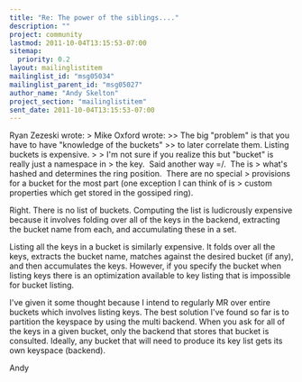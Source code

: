 ```yaml
---
title: "Re: The power of the siblings...."
description: ""
project: community
lastmod: 2011-10-04T13:15:53-07:00
sitemap:
  priority: 0.2
layout: mailinglistitem
mailinglist_id: "msg05034"
mailinglist_parent_id: "msg05027"
author_name: "Andy Skelton"
project_section: "mailinglistitem"
sent_date: 2011-10-04T13:15:53-07:00
---
```



Ryan Zezeski wrote:
&gt; Mike Oxford wrote:
&gt;&gt; The big "problem" is that you have to have "knowledge of the buckets"
&gt;&gt; to later correlate them. Listing buckets is expensive.
&gt;
&gt; I'm not sure if you realize this but "bucket" is really just a namespace in
&gt; the key.  Said another way =/.  The  is
&gt; what's hashed and determines the ring position.  There are no special
&gt; provisions for a bucket for the most part (one exception I can think of is
&gt; custom properties which get stored in the gossiped ring).

Right. There is no list of buckets. Computing the list is ludicrously
expensive because it involves folding over all of the keys in the
backend, extracting the bucket name from each, and accumulating these
in a set.

Listing all the keys in a bucket is similarly expensive. It folds over
all the keys, extracts the bucket name, matches against the desired
bucket (if any), and then accumulates the keys. However, if you
specify the bucket when listing keys there is an optimization
available to key listing that is impossible for bucket listing.

I've given it some thought because I intend to regularly MR over
entire buckets which involves listing keys. The best solution I've
found so far is to partition the keyspace by using the multi backend.
When you ask for all of the keys in a given bucket, only the backend
that stores that bucket is consulted. Ideally, any bucket that will
need to produce its key list gets its own keyspace (backend).

Andy

